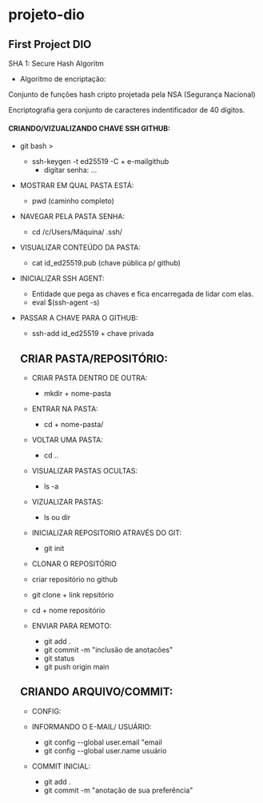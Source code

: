 # projeto-dio
## First Project DIO

SHA 1: 	Secure Hash Algoritm

- Algoritmo de encriptação:

Conjunto de funções hash cripto projetada pela NSA (Segurança Nacional)

Encriptografia gera conjunto de caracteres indentificador de 40 dígitos.



#### CRIANDO/VIZUALIZANDO CHAVE SSH GITHUB:

- git bash >
  - ssh-keygen -t ed25519 -C    +   e-mailgithub
    - digitar senha: ...

- MOSTRAR EM QUAL PASTA ESTÁ:
  - pwd (caminho completo)
- NAVEGAR PELA PASTA SENHA:
  - cd /c/Users/Máquina/ .ssh/
- VISUALIZAR CONTEÚDO DA PASTA:
  - cat id_ed25519.pub (chave pública p/ github)

- INICIALIZAR SSH AGENT:

  - Entidade que pega as chaves e fica encarregada de lidar com elas.
  - eval $(ssh-agent -s)

- PASSAR A CHAVE PARA O GITHUB:

  - ssh-add id_ed25519 + chave privada

  

  ## CRIAR PASTA/REPOSITÓRIO:

  - CRIAR PASTA DENTRO DE OUTRA:
    - mkdir  +  nome-pasta
  - ENTRAR NA PASTA:
    - cd   + nome-pasta/
  - VOLTAR UMA PASTA:
    - cd ..
  - VISUALIZAR PASTAS OCULTAS:
    - ls -a 
  - VIZUALIZAR PASTAS:
    - ls ou dir
  - INICIALIZAR REPOSITORIO ATRAVÉS DO GIT:
    - git init

  - CLONAR O REPOSITÓRIO
  - criar repositório no github
  - git clone + link repsitório
  - cd + nome repositório
  - ENVIAR PARA REMOTO:
    - git add . 
    - git commit -m "inclusão de anotacões"
    - git status
    - git push origin main

  ## CRIANDO ARQUIVO/COMMIT:

  - CONFIG:

  - INFORMANDO O E-MAIL/ USUÁRIO:
    - git config --global user.email "email
    - git config --global user.name usuário

  

  - COMMIT INICIAL:
    - git add .
    - git commit -m "anotação de sua preferência"

  
